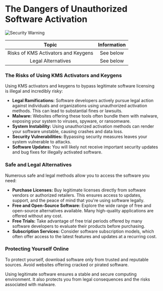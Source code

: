 <meta name="description" content="The Risks of Using Keygens and KMS Activators for Software Activation">
<meta name="keywords" content="software activation, kms activator, keygen, software piracy, malware, legal software, security risks">

<h1>The Dangers of Unauthorized Software Activation</h1>

<p dir="ltr"><img src="placeholder_security_warning.jpg" alt="Security Warning" style="max-width: 100%;"></p> <!-- Replace with an image depicting a security warning -->

| Topic | Information |
|:-------------:| :-----:|
| Risks of KMS Activators and Keygens | See below |
| Legal Alternatives | See below |


<h3>The Risks of Using KMS Activators and Keygens</h3>

<p>Using KMS activators and keygens to bypass legitimate software licensing is illegal and incredibly risky:</p>

<ul>
  <li><b>Legal Ramifications:</b> Software developers actively pursue legal action against individuals and organizations using unauthorized activation methods. This can lead to substantial fines or lawsuits.</li>
  <li><b>Malware:</b> Websites offering these tools often bundle them with malware, exposing your system to viruses, spyware, or ransomware.</li>
  <li><b>System Instability:</b> Using unauthorized activation methods can render your software unstable, causing crashes and data loss.</li>
  <li><b>Security Vulnerabilities:</b> Bypassing security measures leaves your system vulnerable to attacks.</li>
  <li><b>Software Updates:</b> You will likely not receive important security updates and bug fixes for illegally activated software.</li>
</ul>


<h3>Safe and Legal Alternatives</h3>

<p>Numerous safe and legal methods allow you to access the software you need:</p>

<ul>
  <li><b>Purchase Licenses:</b> Buy legitimate licenses directly from software vendors or authorized retailers. This ensures access to updates, support, and the peace of mind that you're using software legally.</li>
  <li><b>Free and Open-Source Software:</b> Explore the wide range of free and open-source alternatives available. Many high-quality applications are offered without any cost.</li>
  <li><b>Free Trials:</b> Take advantage of free trial periods offered by many software developers to evaluate their products before purchasing.</li>
  <li><b>Subscription Services:</b> Consider software subscription models, which often offer access to the latest features and updates at a recurring cost.</li>
</ul>


<h3>Protecting Yourself Online</h3>

<p>To protect yourself, download software only from trusted and reputable sources. Avoid websites offering cracked or pirated software.</p>


<p>Using legitimate software ensures a stable and secure computing environment. It also protects you from legal consequences and the risks associated with malware.</p>
